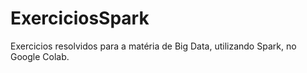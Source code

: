 <h1> ExerciciosSpark </h1>
Exercicios resolvidos para a matéria de Big Data, utilizando Spark, no Google Colab.
